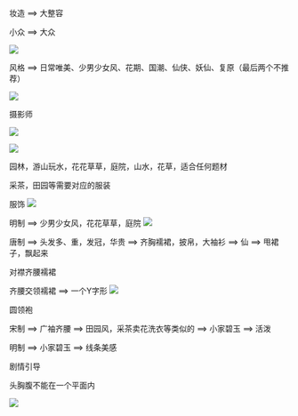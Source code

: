 妆造 ==> 大整容

小众 ==> 大众

![](https://cdn.jsdelivr.net/gh/Vixcity/FigureBed/img/202204062010762.png)

风格 ==> 日常唯美、少男少女风、花期、国潮、仙侠、妖仙、复原（最后两个不推荐）

![](https://cdn.jsdelivr.net/gh/Vixcity/FigureBed/img/202204062023801.png)

摄影师

![](https://cdn.jsdelivr.net/gh/Vixcity/FigureBed/img/202204062023441.png)

![](https://cdn.jsdelivr.net/gh/Vixcity/FigureBed/img/202204062025170.png)

园林，游山玩水，花花草草，庭院，山水，花草，适合任何题材

采茶，田园等需要对应的服装

服饰
![](https://cdn.jsdelivr.net/gh/Vixcity/FigureBed/img/202204062028340.png)

明制 ==> 少男少女风，花花草草，庭院
![](https://cdn.jsdelivr.net/gh/Vixcity/FigureBed/img/202204062029419.png)

唐制 ==> 头发多、重，发冠，华贵 ==> 齐胸襦裙，披帛，大袖衫 ==> 仙 ==> 甩裙子，飘起来

对襟齐腰襦裙

齐腰交领襦裙 ==> 一个Y字形
![](https://s2.loli.net/2022/06/10/BDvV7q1X9mcy6fx.png)

圆领袍

宋制 ==> 广袖齐腰 ==> 田园风，采茶卖花洗衣等类似的 ==> 小家碧玉 ==> 活泼

明制 ==> 小家碧玉 ==> 线条美感

剧情引导

头胸腹不能在一个平面内

![](https://cdn.jsdelivr.net/gh/Vixcity/FigureBed/img/202204062108436.png)